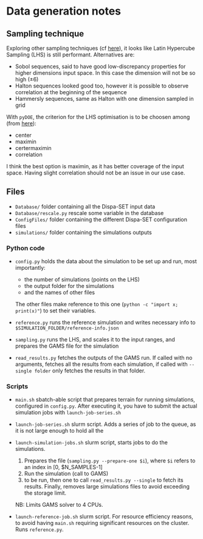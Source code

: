 # Data generation notes

## Sampling technique
Exploring other sampling techniques (cf [here](https://scikit-optimize.github.io/stable/auto_examples/sampler/initial-sampling-method.html)), it looks like Latin Hypercube Sampling (LHS) is still performant. Alternatives are:

- Sobol sequences, said to have good low-discrepancy properties for higher dimensions input space. In this case the dimension will not be so high (±6)
- Halton sequences looked good too, however it is possible to observe correlation at the beginning of the sequence
- Hammersly sequences, same as Halton with one dimension sampled in grid

With `pyDOE`, the criterion for the LHS optimisation is to be choosen among (from [here](https://pythonhosted.org/pyDOE/randomized.html#latin-hypercube-lhs)):

- center
- maximin
- certermaximin
- correlation

I think the best option is maximin, as it has better coverage of the input space. Having slight correlation should not be an issue in our use case. 

## Files

- `Database/` folder containing all the Dispa-SET input data
- `Database/rescale.py` rescale some variable in the database
- `ConfigFiles/` folder containing the different Dispa-SET configuration files
- `simulations/` folder containing the simulations outputs

### Python code
- `config.py` holds the data about the simulation to be set up and run, most importantly:
    - the number of simulations (points on the LHS)
    - the output folder for the simulations
    - and the names of other files

    The other files make reference to this one (`python -c "import x; print(x)"`) to set their variables.
- `reference.py` runs the reference simulation and writes necessary info to `$SIMULATION_FOLDER/reference-info.json`
- `sampling.py` runs the LHS, and scales it to the input ranges, and prepares the GAMS file for the simulation
- `read_results.py` fetches the outputs of the GAMS run. If called with no arguments, fetches all the results from each simulation, if called with `--single folder` only fetches the results in that folder.

### Scripts
- `main.sh` sbatch-able script that prepares terrain for running simulations, configured in `config.py`. After executing it, you have to submit the actual simulation jobs with `launch-job-series.sh`
- `launch-job-series.sh` slurm script. Adds a series of job to the queue, as it is not large enough to hold all the 
- `launch-simulation-jobs.sh` slurm script, starts jobs to do the simulations. 
    1. Prepares the file (`sampling.py --prepare-one $i`), where `$i` refers to an index in [0, $N_SAMPLES-1]
    1. Run the simulation (call to GAMS)
    1. to be run, then one to call `read_results.py --single` to fetch its results. Finally, removes large simulations files to avoid exceeding the storage limit.

    NB: Limits GAMS solver to 4 CPUs.
- `launch-reference-job.sh` slurm script. For resource efficiency reasons, to avoid having `main.sh` requiring significant resources on the cluster. Runs `reference.py`.